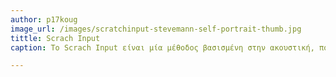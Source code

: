 ```yaml
---
author: p17koug
image_url: /images/scratchinput-stevemann-self-portrait-thumb.jpg
tittle: Scrach Input
caption: To Scrach Input είναι μία μέθοδος βασισμένη στην ακουστική, που χρησιμοποιεί γεώφωνα τοποθετημένα ξεχωριστά σε κάθε δάχτυλο ως μουσικά όργανα.Οι ήχοι που καταγράφονται διορθώνονται τονικά ώστε να έχουν ένα ευχάριστο μουσικό αποτέλεσμα.

---
```

